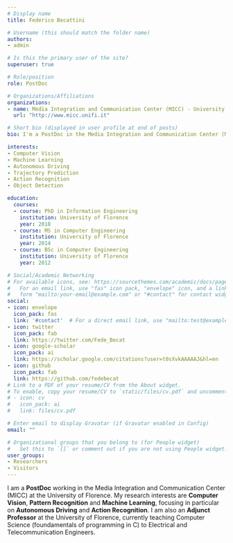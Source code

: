 ```yaml
---
# Display name
title: Federico Becattini

# Username (this should match the folder name)
authors:
- admin

# Is this the primary user of the site?
superuser: true

# Role/position
role: PostDoc

# Organizations/Affiliations
organizations:
- name: Media Integration and Communication Center (MICC) - University of Florence
  url: "http://www.micc.unifi.it"

# Short bio (displayed in user profile at end of posts)
bio: I'm a PostDoc in the Media Integration and Communication Center (MICC) at the University of Florence.

interests:
- Computer Vision
- Machine Learning
- Autonomous Driving
- Trajectory Prediction
- Action Recognition
- Object Detection

education:
  courses:
  - course: PhD in Information Engineering
    institution: University of Florence
    year: 2018
  - course: MS in Computer Engineering
    institution: University of Florence
    year: 2014
  - course: BSc in Computer Engineering
    institution: University of Florence
    year: 2012

# Social/Academic Networking
# For available icons, see: https://sourcethemes.com/academic/docs/page-builder/#icons
#   For an email link, use "fas" icon pack, "envelope" icon, and a link in the
#   form "mailto:your-email@example.com" or "#contact" for contact widget.
social:
- icon: envelope
  icon_pack: fas
  link: '#contact'  # For a direct email link, use "mailto:test@example.org".
- icon: twitter
  icon_pack: fab
  link: https://twitter.com/Fede_Becat
- icon: google-scholar
  icon_pack: ai
  link: https://scholar.google.com/citations?user=t0sXvkAAAAAJ&hl=en
- icon: github
  icon_pack: fab
  link: https://github.com/fedebecat
# Link to a PDF of your resume/CV from the About widget.
# To enable, copy your resume/CV to `static/files/cv.pdf` and uncomment the lines below.
# - icon: cv
#   icon_pack: ai
#   link: files/cv.pdf

# Enter email to display Gravatar (if Gravatar enabled in Config)
email: ""

# Organizational groups that you belong to (for People widget)
#   Set this to `[]` or comment out if you are not using People widget.
user_groups:
- Researchers
- Visitors
---
```


I am a **PostDoc** working in the Media Integration and Communication Center (MICC) at the University of Florence. My research interests are **Computer Vision**, **Pattern Recognition** and **Machine Learning**, focusing in particular on **Autonomous Driving** and **Action Recognition**. I am also an **Adjunct Professor** at the University of Florence, currently teaching Computer Science (foundamentals of programming in C) to Electrical and Telecommunication Engineers.
